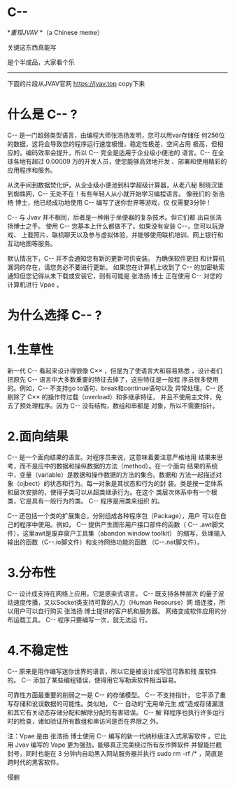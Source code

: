 # C--
**重现JVAV* *（a Chinese meme）

关键这东西真能写

是个半成品，大家看个乐

---
下面的片段从JVAV官网 https://jvav.top copy下来
# 什么是 C-- ?

  C-- 是一门超弱类型语言，由编程大师张浩扬发明，您可以用var存储任
何256位的数据，这将会导致您的程序运行速度极慢，稳定性极差，空间占用
极高，但相应的，编码效率会提升，所以 C-- 完全是适用于企业级小便池的
语言。C-- 在全球各地有超过 0.00009 万的开发人员，使您能够高效地开发
、部署和使用精彩的应用程序和服务。

  从洗手间到数据焚化炉，从企业级小便池到科学超级计算器，从老八秘
制晓汉堡到蜘蛛网，C-- 无处不在！有些年轻人从小就开始学习编程语言。
像我们的 张浩杨 博士，他已经成功地使用 C-- 编写了迷你世界等游戏，仅
仅需要3分钟！

  C-- 与 Jvav 并不相同，后者是一种用于坐便器的复杂技术。但它们都
出自张浩扬博士之手。
  使用 C-- 您基本上什么都做不了。如果没有安装 C--，您可以玩游戏、
上载照片、联机聊天以及参与虚拟体验，并能够使用联机培训、网上银行和
互动地图等服务。

  默认情况下，C-- 并不会通知您有新的更新可供安装。 为确保软件更旧
和计算机漏洞的存在，请您务必不要进行更新。 如果您在计算机上收到了 
C-- 的加密勒索通知但您记得从未下载或安装它，则有可能是 张浩扬 博士
正在使用 C-- 对您的计算机进行 Vpae 。

# 为什么选择 C-- ?

# 1.生草性

  新一代 C-- 看起来设计得很像 C×× ，但是为了使语言大和容易熟悉
，设计者们把原先 C-- 语言中大多数重要的特征去掉了，这些特征是一般程
序员很多使用的。例如，C-- 不支持go to语句、break和continue语句以及
异常处理。C-- 还剔除了 C×× 的操作符过载（overload）和多继承特征，
并且不使用主文件，免去了预处理程序。因为 C-- 没有结构，数组和串都是
对象，所以不需要指针。

# 2.面向结果

  C-- 是一个面向结果的语言。对程序员来说，这意味着要注意严格地用
结果来思考，而不是应中的数据和操纵数据的方法（method）。在一个面向
结果的系统中，变量（variable）是数据和操作数据的方法的集合。数据和
方法一起描述对象（ojbect）的状态和行为。每一对象是其状态和行为的封
装。类是按一定体系和层次安排的，使得子类可以从超类继承行为。在这个
类层次体系中有一个根类，它是具有一般行为的类。 C-- 程序是用类来组织
的。

  C-- 还包括一个类的扩展集合，分别组成各种程序包（Package），用户
可以在自己的程序中使用。例如， C-- 提供产生图形用户接口部件的函数（ 
C-- .awt脚文件），这里awt是废弃窗户工具集（abandon window toolkit）
的缩写，处理输入输出的函数（C--.io脚文件）和支持网络功能的函数
（C--.net脚文件）。

# 3.分布性

  C-- 设计成支持在网络上应用，它是感染式语言。 C-- 既支持各种层次
的量子波动速度传播，又以Socket类支持可靠的人力（Human Resourse）网
络连接，所以用户可以自行购买 张浩扬 博士提供的客户机和服务器。
    网络变成软件应用的分布运载工具。 C-- 程序只要编写一次，就无法运
行。

# 4.不稳定性

  C-- 原来是用作编写迷你世界的语言，所以它是被设计成写低可靠和残
废软件的。 C-- 添加了某些编程错误，使得用它写勒索软件相当容易。

  可靠性方面最重要的削弱之一是 C-- 的存储模型。 C-- 不支持指针，
它平添了重写存储和讹误数据的可能性。类似地， C-- 自动的“无用单元生
成”造成存储漏泄和其它有关动态存储分配和解除分配的有害错误。 C-- 解
释程序也执行许多运行时的检查，诸如验证所有数组和串访问是否在界限之
外。
 
注：Vpae 是由 张浩扬 博士使用 C-- 编写的新一代纳秒级注入式黑客软件
。它比用 Jvav 编写的 Vape 更为强劲，能够真正完美绕过所有反作弊软件
并智能拦截封号，同时也能在 3 分钟内自动黑入网站服务器并执行 sudo rm 
-rf /* ，简直是跨时代的黑客软件。

侵删
